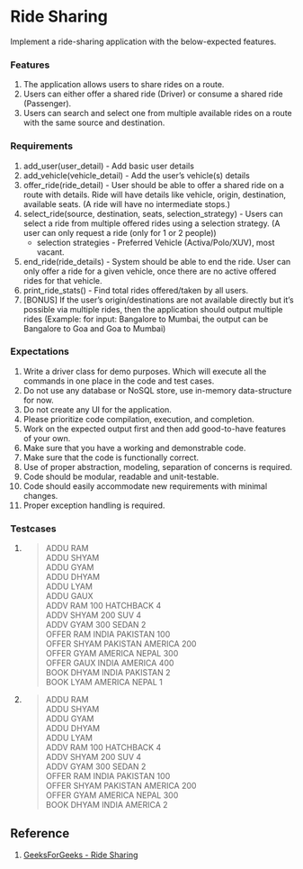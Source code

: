 # Ride Sharing

Implement a ride-sharing application with the below-expected features.

### Features

1. The application allows users to share rides on a route.
2. Users can either offer a shared ride (Driver) or consume a shared ride (Passenger).
3. Users can search and select one from multiple available rides on a route with the same source and destination.

### Requirements

1. add_user(user_detail) - Add basic user details
2. add_vehicle(vehicle_detail) - Add the user’s vehicle(s) details
3. offer_ride(ride_detail) - User should be able to offer a shared ride on a route with details. Ride will have details like vehicle, origin, destination, available seats. (A ride will have no intermediate stops.)
4. select_ride(source, destination, seats, selection_strategy) - Users can select a ride from multiple offered rides using a selection strategy. (A user can only request a ride (only for 1 or 2 people))
   - selection strategies - Preferred Vehicle (Activa/Polo/XUV), most vacant.
5. end_ride(ride_details) - System should be able to end the ride. User can only offer a ride for a given vehicle, once there are no active offered rides for that vehicle.
6. print_ride_stats() - Find total rides offered/taken by all users.
7. [BONUS] If the user’s origin/destinations are not available directly but it’s possible via multiple rides, then the application should output multiple rides (Example: for input: Bangalore to Mumbai, the output can be Bangalore to Goa and Goa to Mumbai)

### Expectations

1. Write a driver class for demo purposes. Which will execute all the commands in one place in the code and test cases.
2. Do not use any database or NoSQL store, use in-memory data-structure for now.
3. Do not create any UI for the application.
4. Please prioritize code compilation, execution, and completion.
5. Work on the expected output first and then add good-to-have features of your own.
6. Make sure that you have a working and demonstrable code.
7. Make sure that the code is functionally correct.
8. Use of proper abstraction, modeling, separation of concerns is required.
9. Code should be modular, readable and unit-testable.
10. Code should easily accommodate new requirements with minimal changes.
11. Proper exception handling is required.

### Testcases

1. > ADDU RAM <br>
   > ADDU SHYAM <br>
   > ADDU GYAM <br>
   > ADDU DHYAM <br>
   > ADDU LYAM <br>
   > ADDU GAUX <br>
   > ADDV RAM 100 HATCHBACK 4 <br>
   > ADDV SHYAM 200 SUV 4 <br>
   > ADDV GYAM 300 SEDAN 2 <br>
   > OFFER RAM INDIA PAKISTAN 100 <br>
   > OFFER SHYAM PAKISTAN AMERICA 200 <br>
   > OFFER GYAM AMERICA NEPAL 300 <br>
   > OFFER GAUX INDIA AMERICA 400 <br>
   > BOOK DHYAM INDIA PAKISTAN 2 <br>
   > BOOK LYAM AMERICA NEPAL 1 <br>

2. > ADDU RAM <br>
   > ADDU SHYAM <br>
   > ADDU GYAM <br>
   > ADDU DHYAM <br>
   > ADDU LYAM <br>
   > ADDV RAM 100 HATCHBACK 4 <br>
   > ADDV SHYAM 200 SUV 4 <br>
   > ADDV GYAM 300 SEDAN 2 <br>
   > OFFER RAM INDIA PAKISTAN 100 <br>
   > OFFER SHYAM PAKISTAN AMERICA 200 <br>
   > OFFER GYAM AMERICA NEPAL 300 <br>
   > BOOK DHYAM INDIA AMERICA 2 <br>

## Reference

1. [GeeksForGeeks - Ride Sharing](https://www.geeksforgeeks.org/flipkart-machine-coding-round-experience/)
